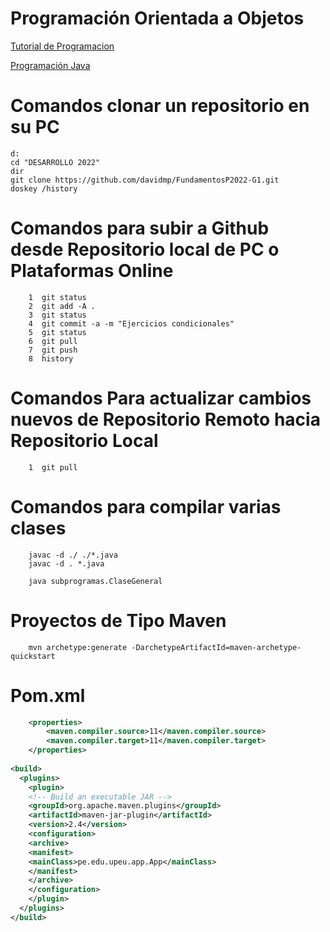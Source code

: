 # Programación Orientada a Objetos

[Tutorial de Programacion](https://www.w3schools.com/python/default.asp)

[Programación Java](https://drive.google.com/file/d/1TcAQVsUFGIG9C7QKWaFJ0VVpYHpcSpHf/view)

# Comandos clonar un repositorio en su PC

```console
d:
cd "DESARROLLO 2022"
dir
git clone https://github.com/davidmp/FundamentosP2022-G1.git
doskey /history
```

# Comandos para subir a Github desde Repositorio local de PC o Plataformas Online

```console
    1  git status
    2  git add -A .
    3  git status
    4  git commit -a -m "Ejercicios condicionales"
    5  git status
    6  git pull
    7  git push
    8  history
```

# Comandos Para actualizar cambios nuevos de Repositorio Remoto hacia Repositorio Local

```console
    1  git pull
```

# Comandos para compilar varias clases

```console
    javac -d ./ ./*.java
    javac -d . *.java
    
    java subprogramas.ClaseGeneral
```

# Proyectos de Tipo Maven
```console
    mvn archetype:generate -DarchetypeArtifactId=maven-archetype-quickstart
```
# Pom.xml
```xml
	<properties>
        <maven.compiler.source>11</maven.compiler.source>
        <maven.compiler.target>11</maven.compiler.target>
	</properties>
    
<build>
  <plugins>
    <plugin>
    <!-- Build an executable JAR -->
    <groupId>org.apache.maven.plugins</groupId>
    <artifactId>maven-jar-plugin</artifactId>
    <version>2.4</version>
    <configuration>
    <archive>
    <manifest>
    <mainClass>pe.edu.upeu.app.App</mainClass>
    </manifest>
    </archive>
    </configuration>
    </plugin>
  </plugins>
</build>    
    
```

